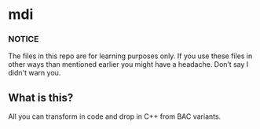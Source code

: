 # mdi

### NOTICE

The files in this repo are for learning purposes only. If you use these files in other ways than mentioned earlier you might have a headache. Don’t say I didn't warn you.

## What is this?

All you can transform in code and drop in C++ from BAC variants.
